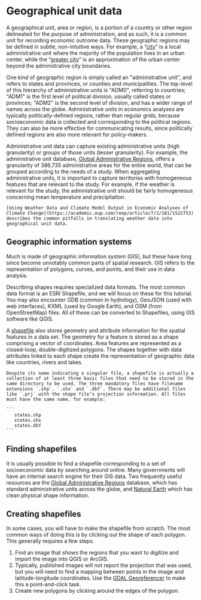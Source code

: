 # Geographical unit data

A geographical unit, area or region, is a portion of a country or other region delineated for the purpose of administration, and as such, it is a common unit for recording economic outcome data.  These geographic regions may be defined in subtle, non-intuitive ways.  For example, a “[city](https://ec.europa.eu/eurostat/web/cities/spatial-units)” is a local administrative unit where the majority of the population lives in an urban center, while the “[greater city](https://ec.europa.eu/eurostat/web/cities/spatial-units)” is an approximation of the urban center beyond the administrative city boundaries.

One kind of geographic region is simply called an "administrative
unit", and refers to states and provinces, or counties and
municipalities. The top-level of this hierarchy of administrative
units is "ADM0", referring to countries; "ADM1" is the first level of
political division, usually called states or provinces; "ADM2" is the
second level of division, and has a wider range of names across the
globe.
 Administrative units in economics analyses are typically politically-defined regions, rather than regular grids, because socioeconomic data is collected and corresponding to the political regions. They can also be more effective for communicating results, since politically defined regions are also more relevant for policy-makers.

 Administrative unit data can capture existing administrative units (high granularity) or groups of those units (lesser granularity). For example, the administrative unit database, [Global Administrative Regions](https://gadm.org), offers a granularity of 386,735 administrative areas for the entire world, that can be grouped according to the needs of a study.
When aggregating administrative units, it is important to capture
territories with homogeneous features that are relevant to the
study. For example, if the weather is relevant for the study, the
administrative unit should be fairly homogeneous concerning mean temperature and precipitation.

```{seealso}
[Using Weather Data and Climate Model Output in Economic Analyses of Climate Change](https://academic.oup.com/reep/article/7/2/181/1522753) describes the common pitfalls in translating weather data into geographical unit data.
```

## Geographic information systems

Much is made of geographic information system (GIS), but these have
long since become unnotably common parts of spatial research. GIS
refers to the representation of polygons, curves, and points, and
their use in data analysis.

Describing shapes requires specialized data formats. The most common
data format is an ESRI Shapefile, and we will focus on these for this
tutorial. You may also encounter GDB (common in hydrology), GeoJSON
(used with web interfaces), KXML (used by Google Earth), and OSM (from
OpenStreetMap) files. All of these can be converted to Shapefiles,
using GIS software like QGIS.

A [shapefile](https://www.esri.com/library/whitepapers/pdfs/shapefile.pdf) also stores geometry and attribute information for the spatial features in a data set. The geometry for a feature is stored as a shape comprising a vector of coordinates. Area features are represented as a closed-loop, double-digitized polygons. The shapes together with data attributes linked to each shape create the representation of geographic data like countries, rivers and lakes.


````{note}
Despite its name indicating a singular file, a shapefile is actually a collection of at least three basic files that need to be stored in the same directory to be used. The three mandatory files have filename extensions `.shp`, `.shx` and `.dbf`. There may be additional files like `.prj` with the shape file’s projection information. All files must have the same name, for example:

```
   states.shp
   states.shx
   states.dbf
```
````


## Finding shapefiles

It is usually possible to find a shapefile corresponding to a set of
socioeconomic data by searching around online. Many governments will
have an internal search engine for their GIS data. Two frequently
useful resources are
the [Global Administrative Regions](https://gadm.org) database, which
has standard administrative units across the globe,
and [Natural Earth](http://www.naturalearthdata.com/) which has
clean physical shape information.


## Creating shapefiles

In some cases, you will have to make the shapefile from scratch. The
most common ways of doing this is by clicking out the shape of each
polygon. This generally requires a few steps.

1. Find an image that shows the regions that you want to digitize and
   import the image into QGIS or ArcGIS.
2. Typically, published images will not report the projection that was
   used, but you will need to find a mapping between points in the
   image and latitude-longitude coordinates. Use
   the
   [GDAL Georeferencer](https://www.qgistutorials.com/en/docs/georeferencing_basics.html) to
   make this a point-and-click task.
3. Create new polygons by clicking around the edges of the polygon.

